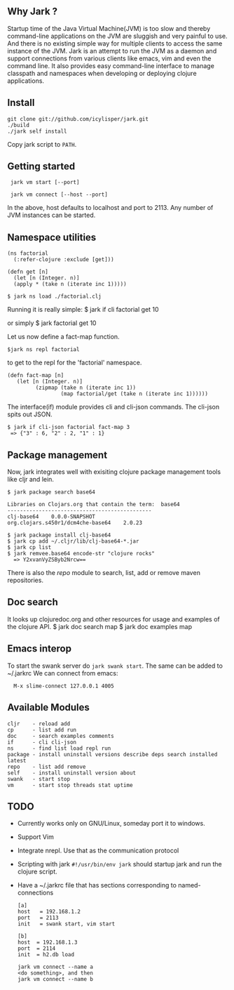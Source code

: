 
## Why Jark ?

Startup time of the Java Virtual Machine(JVM) is too slow and thereby command-line applications on the JVM are sluggish and very painful to use. And there is no existing simple way for multiple clients to access the same instance of the JVM. Jark is an attempt to run the JVM as a daemon and support connections from various clients like emacs, vim and even the command line. It also provides easy command-line interface to manage classpath and namespaces when developing or deploying clojure applications.
 
## Install
 
    git clone git://github.com/icylisper/jark.git
    ./build
    ./jark self install
    
Copy jark script to `PATH`.

## Getting started

     jark vm start [--port]

     jark vm connect [--host --port]

In the above, host defaults to localhost and port to 2113. Any number of JVM instances can be started.

## Namespace utilities

    (ns factorial
      (:refer-clojure :exclude [get]))
    
    (defn get [n] 
      (let [n (Integer. n)]    
      (apply * (take n (iterate inc 1)))))

    $ jark ns load ./factorial.clj

Running it is really simple:
    $ jark if cli factorial get 10

or simply 
    $ jark factorial get 10

Let us now define a fact-map function.

    $jark ns repl factorial

to get to the repl for the 'factorial' namespace. 

    (defn fact-map [n] 
       (let [n (Integer. n)]
             (zipmap (take n (iterate inc 1))
                     (map factorial/get (take n (iterate inc 1))))))

The interface(if) module provides cli and cli-json commands. The cli-json spits out JSON.
<pre class="terminal"><code>$ jark if cli-json factorial fact-map 3
 => {"3" : 6, "2" : 2, "1" : 1}
</code></pre>


## Package management

Now, jark integrates well with exisiting clojure package management tools like cljr and lein.

    $ jark package search base64

    Libraries on Clojars.org that contain the term:  base64
    ----------------------------------------------
    clj-base64    0.0.0-SNAPSHOT
    org.clojars.s450r1/dcm4che-base64    2.0.23

    $ jark package install clj-base64
    $ jark cp add ~/.cljr/lib/clj-base64-*.jar
    $ jark cp list
    $ jark remvee.base64 encode-str "clojure rocks"
      => Y2xvanVyZSByb2Nrcw==
There is also the <i>repo</i> module to search, list, add or remove maven repositories.

## Doc search

It looks up clojuredoc.org and other resources for usage and examples of the clojure API.
     $ jark doc search map
     $ jark doc examples map

## Emacs interop

To start the swank server do <code>jark swank start</code>. The same can be added to ~/.jarkrc 
We can connect from emacs: 

      M-x slime-connect 127.0.0.1 4005

## Available Modules

    cljr    - reload add
    cp      - list add run
    doc     - search examples comments
    if      - cli cli-json
    ns      - find list load repl run
    package - install uninstall versions describe deps search installed latest
    repo    - list add remove
    self    - install uninstall version about
    swank   - start stop
    vm      - start stop threads stat uptime

## TODO

* Currently works only on GNU/Linux, someday port it to windows.
* Support Vim 
* Integrate nrepl. Use that as the communication protocol
* Scripting with jark  `#!/usr/bin/env jark` should startup jark and run the clojure script.
* Have a ~/.jarkrc file that has sections corresponding to named-connections

      [a]
      host   = 192.168.1.2
      port   = 2113
      init   = swank start, vim start

      [b]
      host  = 192.168.1.3
      port  = 2114
      init  = h2.db load

      jark vm connect --name a 
      <do something>, and then
      jark vm connect --name b

